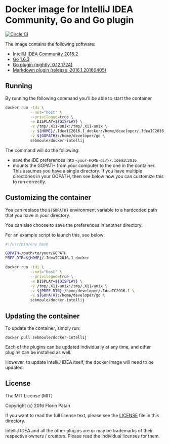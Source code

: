 # Docker image for IntelliJ IDEA Community, Go and Go plugin

[![Circle CI](https://circleci.com/gh/dlsniper/docker-intellij.svg?style=svg)](https://circleci.com/gh/dlsniper/docker-intellij)

The image contains the following software:

- [IntelliJ IDEA Community 2016.2](https://www.jetbrains.com/idea/)
- [Go 1.6.3](https://golang.org/)
- [Go plugin (nightly, 0.12.1724)](https://plugins.jetbrains.com/plugin/5047)
- [Markdown plugin (release, 2016.1.20160405)](https://plugins.jetbrains.com/plugin/7793)

## Running


By running the following command you'll be able to start the container

```bash
docker run -tdi \
           --net="host" \
           --privileged=true \
           -e DISPLAY=${DISPLAY} \
           -v /tmp/.X11-unix:/tmp/.X11-unix \
           -v ${HOME}/.IdeaIC2016.1_docker:/home/developer/.IdeaIC2016.1 \
           -v ${GOPATH}:/home/developer/go \
           sebmoule/docker-intellij
```

The command will do the following:

- save the IDE preferences into `<your-HOME-dir>/.IdeaIC2016`
- mounts the GOPATH from your computer to the one in the container. This
assumes you have a single directory. If you have multiple directories in your
GOPATH, then see below how you can customize this to run correctly.

## Customizing the container

You can replace the `${GOPATH}` environment variable to a hardcoded path that
you have in your directory.

You can also choose to save the preferences in another directory.

For an example script to launch this, see below:

```bash
#!/usr/bin/env bash

GOPATH=/path/to/your/GOPATH
PREF_DIR=${HOME}/.IdeaIC2016.1_docker

docker run -tdi \
           --net="host" \
           --privileged=true \
           -e DISPLAY=${DISPLAY} \
           -v /tmp/.X11-unix:/tmp/.X11-unix \
           -v ${PREF_DIR}:/home/developer/.IdeaIC2016.1 \
           -v ${GOPATH}:/home/developer/go \
           sebmoule/docker-intellij
```

## Updating the container

To update the container, simply run:

```shell
docker pull sebmoule/docker-intellij
```

Each of the plugins can be updated individually at any time, and other plugins
can be installed as well.

However, to update IntelliJ IDEA itself, the docker image will need to be
updated.

## License

The MIT License (MIT)

Copyright (c) 2016 Florin Patan

If you want to read the full license text, please see the [LICENSE](https://github.com/dlsniper/docker-intellij/blob/master/LICENSE) file
in this directory.

IntelliJ IDEA and all the other plugins are or may be trademarks of their
respective owners / creators. Please read the individual licenses for them.
